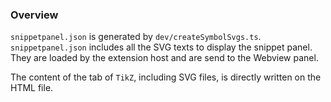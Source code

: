 ### Overview

`snippetpanel.json` is generated by `dev/createSymbolSvgs.ts`. `snippetpanel.json` includes all the SVG texts to display the snippet panel. They are loaded by the extension host and are send to the Webview panel.

The content of the tab of `TikZ`, including SVG files, is directly written on the HTML file.

